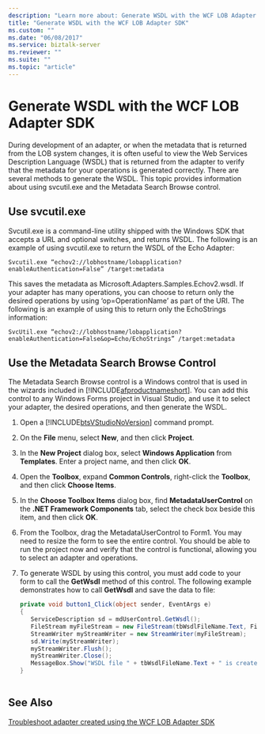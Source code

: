 ```yaml
---
description: "Learn more about: Generate WSDL with the WCF LOB Adapter SDK"
title: "Generate WSDL with the WCF LOB Adapter SDK"
ms.custom: ""
ms.date: "06/08/2017"
ms.service: biztalk-server
ms.reviewer: ""
ms.suite: ""
ms.topic: "article"
---
```

# Generate WSDL with the WCF LOB Adapter SDK
During development of an adapter, or when the metadata that is returned from the LOB system changes, it is often useful to view the Web Services Description Language (WSDL) that is returned from the adapter to verify that the metadata for your operations is generated correctly. There are several methods to generate the WSDL. This topic provides information about using svcutil.exe and the Metadata Search Browse control.  

  
## Use svcutil.exe  
 Svcutil.exe is a command-line utility shipped with the Windows SDK that accepts a URL and optional switches, and returns WSDL. The following is an example of using svcutil.exe to return the WSDL of the Echo Adapter:  
  
 ```
 Svcutil.exe “echov2://lobhostname/lobapplication?enableAuthentication=False” /target:metadata
 ```
  
 This saves the metadata as Microsoft.Adapters.Samples.Echov2.wsdl. If your adapter has many operations, you can choose to return only the desired operations by using ‘op=OperationName’ as part of the URI. The following is an example of using this to return only the EchoStrings information:  
  
```  
SvcUtil.exe “echov2://lobhostname/lobapplication?enableAuthentication=False&op=Echo/EchoStrings” /target:metadata  
```  
  
## Use the Metadata Search Browse Control  
 The Metadata Search Browse control is a Windows control that is used in the wizards included in [!INCLUDE[afproductnameshort](../../includes/afproductnameshort-md.md)]. You can add this control to any Windows Forms project in Visual Studio, and use it to select your adapter, the desired operations, and then generate the WSDL.  
  
1. Open a [!INCLUDE[btsVStudioNoVersion](../../includes/btsvstudionoversion-md.md)] command prompt.  
  
2. On the **File** menu, select **New**, and then click **Project**.  
  
3. In the **New Project** dialog box, select **Windows Application** from **Templates**. Enter a project name, and then click **OK**.  
  
4. Open the **Toolbox**, expand **Common Controls**, right-click the **Toolbox**, and then click **Choose Items**.  
  
5. In the **Choose Toolbox Items** dialog box, find **MetadataUserControl** on the **.NET Framework Components** tab, select the check box beside this item, and then click **OK**.  
  
6. From the Toolbox, drag the MetadataUserControl to Form1. You may need to resize the form to see the entire control. You should be able to run the project now and verify that the control is functional, allowing you to select an adapter and operations.  
  
7. To generate WSDL by using this control, you must add code to your form to call the **GetWsdl** method of this control. The following example demonstrates how to call **GetWsdl** and save the data to file:  
  
   ```csharp  
   private void button1_Click(object sender, EventArgs e)  
   {  
      ServiceDescription sd = mdUserControl.GetWsdl();  
      FileStream myFileStream = new FileStream(tbWsdlFileName.Text, FileMode.OpenOrCreate, FileAccess.Write);  
      StreamWriter myStreamWriter = new StreamWriter(myFileStream);  
      sd.Write(myStreamWriter);  
      myStreamWriter.Flush();  
      myStreamWriter.Close();  
      MessageBox.Show("WSDL file " + tbWsdlFileName.Text + " is created.");  
   }  
  
   ```  
  
## See Also  
 [Troubleshoot adapter created using the WCF LOB Adapter SDK](../../adapters-and-accelerators/wcf-lob-adapter-sdk/troubleshoot-adapter-created-using-the-wcf-lob-adapter-sdk.md)
